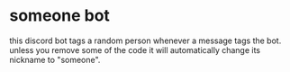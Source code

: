 # someone bot

this discord bot tags a random person whenever a message tags the bot. unless you remove some of the code it will automatically change its nickname to "someone".